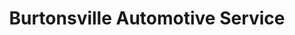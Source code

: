 ---
title: "Burtonsville Automotive Service"
url: /burtonsville/burtonsville-automotive-service/
shop: car repair
---